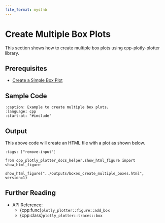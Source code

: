 ```yaml
---
file_format: mystnb
---
```


# Create Multiple Box Plots

This section shows how to create multiple box plots using cpp-plotly-plotter library.

## Prerequisites

- [Create a Simple Box Plot](create_simple_box.md)

## Sample Code

```{literalinclude} /../../../examples/boxes/create_multiple_boxes.cpp
:caption: Example to create multiple box plots.
:language: cpp
:start-at: "#include"
```

## Output

This above code will create an HTML file with a plot as shown below.

```{code-cell}
:tags: ["remove-input"]

from cpp_plotly_plotter_docs_helper.show_html_figure import show_html_figure

show_html_figure("../outputs/boxes_create_multiple_boxes.html", version=1)
```

## Further Reading

- API Reference:
  - {cpp:func}`plotly_plotter::figure::add_box`
  - {cpp:class}`plotly_plotter::traces::box`
